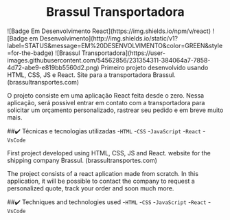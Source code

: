 <h1 align="center"> Brassul Transportadora </h1>
![Badge Em Desenvolvimento React](https://img.shields.io/npm/v/react)
![Badge em Desenvolvimento](http://img.shields.io/static/v1?label=STATUS&message=EM%20DESENVOLVIMENTO&color=GREEN&style=for-the-badge)
![Brassul Transportadora](https://user-images.githubusercontent.com/54562856/231354311-384064a7-7858-4d72-abe9-e819bb5560d2.png)

<PT-BR>
Primeiro projeto desenvolvido usando HTML, CSS, JS e React.
Site para a transportadora Brassul. (brassultransportes.com)
 
O projeto consiste em uma aplicação React feita desde o zero. Nessa aplicação, será possivel entrar em contato com a transportadora para solicitar um orçamento personalizado, rastrear seu pedido e em breve muito mais.
 
##✔️ Técnicas e tecnologias utilizadas
-``HTML``
-``CSS``
-``JavaScript``
-``React``
-``VsCode``

<En>
First project developed using HTML, CSS, JS and React.
website for the shipping company Brassul. (brassultransportes.com)
 
 The project consists of a react aplication made from scratch. In  this application, it will be possible to contact the company to request a personalized quote, track your order and soon much more.
 
 ##✔️ Techniques and technologies used
-``HTML``
-``CSS``
-``JavaScript``
-``React``
-``VsCode``
